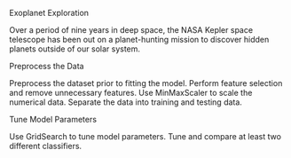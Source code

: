 Exoplanet Exploration

Over a period of nine years in deep space, the NASA Kepler space telescope has been out on a planet-hunting mission to discover hidden planets outside of our solar system.

Preprocess the Data

Preprocess the dataset prior to fitting the model.
Perform feature selection and remove unnecessary features.
Use MinMaxScaler to scale the numerical data.
Separate the data into training and testing data.


Tune Model Parameters

Use GridSearch to tune model parameters.
Tune and compare at least two different classifiers.
